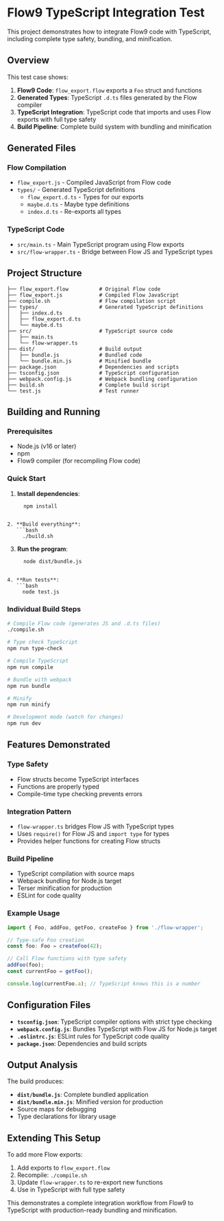 # Flow9 TypeScript Integration Test

This project demonstrates how to integrate Flow9 code with TypeScript, including complete type safety, bundling, and minification.

## Overview

This test case shows:

1. **Flow9 Code**: `flow_export.flow` exports a `Foo` struct and functions
2. **Generated Types**: TypeScript `.d.ts` files generated by the Flow compiler
3. **TypeScript Integration**: TypeScript code that imports and uses Flow exports with full type safety
4. **Build Pipeline**: Complete build system with bundling and minification

## Generated Files

### Flow Compilation
- `flow_export.js` - Compiled JavaScript from Flow code
- `types/` - Generated TypeScript definitions
  - `flow_export.d.ts` - Types for our exports
  - `maybe.d.ts` - Maybe type definitions
  - `index.d.ts` - Re-exports all types

### TypeScript Code
- `src/main.ts` - Main TypeScript program using Flow exports
- `src/flow-wrapper.ts` - Bridge between Flow JS and TypeScript types

## Project Structure

```
├── flow_export.flow          # Original Flow code
├── flow_export.js            # Compiled Flow JavaScript
├── compile.sh                # Flow compilation script
├── types/                    # Generated TypeScript definitions
│   ├── index.d.ts
│   ├── flow_export.d.ts
│   └── maybe.d.ts
├── src/                      # TypeScript source code
│   ├── main.ts
│   └── flow-wrapper.ts
├── dist/                     # Build output
│   ├── bundle.js             # Bundled code
│   └── bundle.min.js         # Minified bundle
├── package.json              # Dependencies and scripts
├── tsconfig.json             # TypeScript configuration
├── webpack.config.js         # Webpack bundling configuration
├── build.sh                  # Complete build script
└── test.js                   # Test runner
```

## Building and Running

### Prerequisites
- Node.js (v16 or later)
- npm
- Flow9 compiler (for recompiling Flow code)

### Quick Start

1. **Install dependencies**:
   ```bash
	 npm install
```

2. **Build everything**:
   ```bash
	 ./build.sh
```

3. **Run the program**:
   ```bash
	 node dist/bundle.js
```

4. **Run tests**:
   ```bash
	 node test.js
```

### Individual Build Steps

```bash
# Compile Flow code (generates JS and .d.ts files)
./compile.sh

# Type check TypeScript
npm run type-check

# Compile TypeScript
npm run compile

# Bundle with webpack
npm run bundle

# Minify
npm run minify

# Development mode (watch for changes)
npm run dev
```

## Features Demonstrated

### Type Safety
- Flow structs become TypeScript interfaces
- Functions are properly typed
- Compile-time type checking prevents errors

### Integration Pattern
- `flow-wrapper.ts` bridges Flow JS with TypeScript types
- Uses `require()` for Flow JS and `import type` for types
- Provides helper functions for creating Flow structs

### Build Pipeline
- TypeScript compilation with source maps
- Webpack bundling for Node.js target
- Terser minification for production
- ESLint for code quality

### Example Usage

```typescript
import { Foo, addFoo, getFoo, createFoo } from './flow-wrapper';

// Type-safe Foo creation
const foo: Foo = createFoo(42);

// Call Flow functions with type safety
addFoo(foo);
const currentFoo = getFoo();

console.log(currentFoo.a); // TypeScript knows this is a number
```

## Configuration Files

- **`tsconfig.json`**: TypeScript compiler options with strict type checking
- **`webpack.config.js`**: Bundles TypeScript with Flow JS for Node.js target
- **`.eslintrc.js`**: ESLint rules for TypeScript code quality
- **`package.json`**: Dependencies and build scripts

## Output Analysis

The build produces:
- **`dist/bundle.js`**: Complete bundled application
- **`dist/bundle.min.js`**: Minified version for production
- Source maps for debugging
- Type declarations for library usage

## Extending This Setup

To add more Flow exports:

1. Add exports to `flow_export.flow`
2. Recompile: `./compile.sh` 
3. Update `flow-wrapper.ts` to re-export new functions
4. Use in TypeScript with full type safety

This demonstrates a complete integration workflow from Flow9 to TypeScript with production-ready bundling and minification.